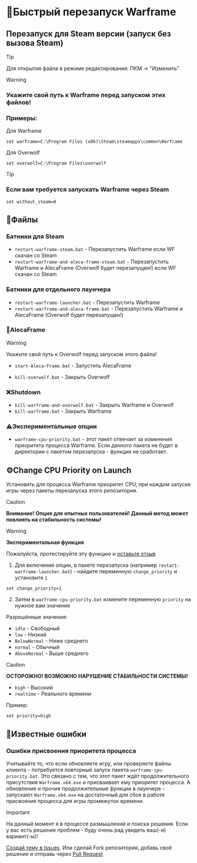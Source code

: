 # 🔁Быстрый перезапуск Warframe

## Перезапуск для Steam версии (запуск без вызова Steam)

>[!tip]
>Для открытия файла в режиме редактирования: ПКМ -> "Изменить"

> [!warning]
> ### Укажите **свой** путь к Warframe перед запуском этих файлов!
>
> ### Примеры:
> 
> Для Warframe
> ```
> set warframe=C:\Program Files (x86)\Steam\steamapps\common\Warframe
> ```
>
> Для Overwolf
> ```
> set overwolf=C:\Program Files\overwolf
> ```

> [!tip]
> ### Если вам требуется запускать Warframe через Steam
>```
>set without_steam=0
>```

## 📁Файлы

### **Батники для Steam**
- `restart-warframe-steam.bat` - Перезапустить Warframe если WF скачан со Steam
- `restart-warframe-and-aleca-frame-steam.bat` - Перезапустить Warframe и AlecaFrame (Overwolf будет перезапущен!) если WF скачан со Steam

### **Батники для отдельного лаунчера**
- `restart-warframe-launcher.bat` - Перезапустить Warframe
- `restart-warframe-and-aleca-frame.bat` - Перезапустить Warframe и AlecaFrame (Overwolf будет перезапущен!)

### 🔵AlecaFrame
> [!warning]
> Укажите свой путь к Overwolf перед запуском этого файла!
> - `start-Aleca-Frame.bat` - Запустить AlecaFrame
- `kill-overwolf.bat` - Закрыть Overwolf

### ❌Shutdown
- `kill-warframe-and-overwolf.bat` - Закрыть Warframe и Overwolf
- `kill-warframe.bat` - Закрыть Warframe

### ⚠️Экспериментальные опции
- `warframe-cpu-priority.bat` - этот пакет отвечает за изменение приоритета процесса Warframe. Если данного пакета не будет в директории с пакетом перезапуска - функция не сработает.

## ⚙️Change CPU Priority on Launch
Установить для процесса Warframe приоритет CPU, при каждом запуске игры через пакеты перезапуска этого репозитория.

> [!caution]
> **Внимание! Опция для опытных пользователей! Данный метод может повлиять на стабильность системы!**

> [!warning]
> **Экспериментальная функция**
> 
> Пожалуйста, протестируйте эту функцию и [оставьте отзыв](https://github.com/N3M1X10/warframe-batch-tools/issues)

1. Для включения опции, в пакете перезапуска (например `restart-warframe-launcher.bat`) - найдите переменную `change_priority` и установите `1`
```
set change_priority=1
```

2. Затем в `warframe-cpu-priority.bat` измените переменную `priority` на нужное вам значение

Разрешённые значения:

- `idle` - Cвободный
- `low` - Низкий
- `BelowNormal` - Ниже среднего
- `normal` - Обычный
- `AboveNormal` - Выше среднего
> [!caution]
> **ОСТОРОЖНО! ВОЗМОЖНО НАРУШЕНИЕ СТАБИЛЬНОСТИ СИСТЕМЫ!**
> - `high` - Высокий               
> - `realtime` - Реального времени

Пример:
```
set priority=high
```


## 🐞Известные ошибки
### Ошибки присвоения приоритета процесса
Учитывайте то, что если обновляете игру, или проверяете файлы клиента - потребуется повторный запуск пакета `warframe-cpu-priority.bat`. Это связано с тем, что этот пакет ждёт продолжительного присутствия `Warframe.x64.exe` и присваивает ему приоритет процесса. А обновление и прочие продолжительные функции в лаунчере - запускают `Warframe.x64.exe` на достаточный для сбоя в работе присвоения процесса для игры промежуток времени.

> [!important]
> На данный момент я в процессе размышлений и поиска решения. Если у вас есть решение проблем - буду очень рад увидеть ваш(-и) вариант(-ы)!
>
> [Создай тему в Issues](https://github.com/N3M1X10/warframe-batch-tools/issues). Или сделай Fork репозитория, добавь своё решение и отправь через [Pull Request](https://github.com/N3M1X10/warframe-batch-tools/pulls)
